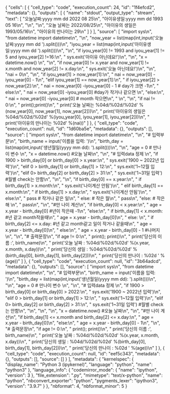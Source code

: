{
 "cells": [
  {
   "cell_type": "code",
   "execution_count": 24,
   "id": "1f4efcd2",
   "metadata": {},
   "outputs": [
    {
     "name": "stdout",
     "output_type": "stream",
     "text": [
      "오늘날짜:yyyy mm dd  2022 08 25\n",
      "아이유생일:yyyy mm dd  1993 05 16\n",
      "\n",
      "\n",
      "오늘 날짜는 2022/08/25\n",
      "아이유의 생일은 1993/05/16\n",
      "아이유의 만나이는 29\n"
     ]
    }
   ],
   "source": [
    "import sys\n",
    "from datetime import datetime\n",
    "\n",
    "now_year = list(map(int,input('오늘날짜:yyyy mm dd  ').split()))\n",
    "iyou_year = list(map(int,input('아이유생일:yyyy mm dd  ').split()))\n",
    "\n",
    "if iyou_year[0] != 1993 and iyou_year[1] != 5 and iyou_year[2] !=16:\n",
    "    sys.exit('아이유 아닌데요!')\n",
    "\n",
    "x = datetime.now()  \n",
    "\n",
    "if now_year[0] != x.year and now_year[1] != x.month and now_year[2] != x.day:\n",
    "    sys.exit('오늘 아닌데요!')\n",
    "\n",
    "nai = 0\n",
    "\n",
    "if iyou_year[1] > now_year[1]:\n",
    "    nai = now_year[0] -iyou_year[0] - 1\n",
    "elif iyou_year[1] == now_year[1]:\n",
    "    if iyou_year[2] > now_year[2]:\n",
    "        nai = now_year[0] -iyou_year[0] - 1     # day가 크면 -1\n",
    "    else:\n",
    "        nai = now_year[0] -iyou_year[0]         #day가 작거나 같으면 \n",
    "else:\n",
    "    nai = now_year[0] -iyou_year[0]             # month 작으면\n",
    "    \n",
    "\n",
    "if nai != 0:\n",
    "    print();print()\n",
    "    print('오늘 날짜는 %04d/%02d/%02d' %(now_year[0], now_year[1], now_year[2]))\n",
    "    print('아이유의 생일은 %04d/%02d/%02d' %(iyou_year[0], iyou_year[1], iyou_year[2]))\n",
    "    print('아이유의 만나이는 %02d' %(nai))"
   ]
  },
  {
   "cell_type": "code",
   "execution_count": null,
   "id": "1d60ba5e",
   "metadata": {},
   "outputs": [],
   "source": [
    "import sys\n",
    "from datetime import datetime\n",
    "\n",
    "# 입력부문\n",
    "birth_name = input('이름을 입력: ')\n",
    "birth_day = list(map(int,input('생년월일(yyyy mm dd): ').split()))\n",
    "\n",
    "age = 0                                      # 만나이 변수 \n",
    "x = datetime.now()                           #오늘 날짜\n",
    "\n",
    "# 입력data 정제 \n",
    "if 1900 > birth_day[0] or birth_day[0] > x.year:\n",
    "    sys.exit('1900 ~ 2022년 입력')\n",
    "elif 0 > birth_day[1] or birth_day[1] > 12:\n",
    "    sys.exit('1~12월 입력')\n",
    "elif 0> birth_day[2] or birth_day[2] > 31:\n",
    "    sys.exit('1~31일 입력')                  #월별 check는 안함\n",
    "\n",
    "\n",
    "if birth_day[0] == x.year:\n",
    "    if birth_day[1] > x.month:\n",
    "        sys.exit('나이계산 안됨')\n",
    "    elif birth_day[1] == x.month:\n",
    "        if birth_day[1] > x.day:\n",
    "            sys.exit('나이계산 안됨')\n",
    "        else:\n",
    "            pass                # 작거나 같은 일\n",
    "    else:                       # 작은 월\n",
    "        pass\n",
    "else:                           # 작은 해                         \n",
    "     pass\n",
    "\n",
    "#만 나이 계산\n",
    "if birth_day[0] < x.year:\n",
    "    age = x.year - birth_day[0]         #년이 작은때 -1\n",
    "else:\n",
    "    if birth_day[1] < x.month:           #년 같고 month작을때\n",
    "        age = x.year - birth_day[0]\n",
    "    else:                             \n",
    "        if birth_day[2] <= x.day:         #년 같고 month같고 일이 작거나 같을때\n",
    "            age = x.year - birth_day[0]\n",
    "        else:\n",
    "            age = x.year - birth_day[0] - 1  #나머지\n",
    "\n",
    "# 출력문장\n",
    "if age != 0:\n",
    "    print(); print()\n",
    "    print('당신의 이름   :', birth_name)\n",
    "    print('오늘 날짜     : %04d/%02d/%02d' %(x.year, x.month, x.day))\n",
    "    print('당신의 생일   : %04d/%02d/%02d' %(birth_day[0], birth_day[1], birth_day[2]))\n",
    "    print('당신의 만나이 : %02d ' %(age))"
   ]
  },
  {
   "cell_type": "code",
   "execution_count": null,
   "id": "3b64adcd",
   "metadata": {},
   "outputs": [],
   "source": [
    "import sys\n",
    "from datetime import datetime\n",
    "\n",
    "# 입력부문\n",
    "birth_name = input('이름을 입력: ')\n",
    "birth_day = list(map(int,input('생년월일(yyyy mm dd): ').split()))\n",
    "\n",
    "age = 0                                      # 만나이 변수 \n",
    "\n",
    "# 입력data 정제 \n",
    "if 1900 > birth_day[0] or birth_day[0] > 2022:\n",
    "    sys.exit('1900 ~ 2022년 입력')\n",
    "elif 0 > birth_day[1] or birth_day[1] > 12:\n",
    "    sys.exit('1~12월 입력')\n",
    "elif 0> birth_day[2] or birth_day[2] > 31:\n",
    "    sys.exit('1~31일 입력')                  #월별 check는 안함\n",
    "\n",
    "\n",
    "\n",
    "x = datetime.now()                           #오늘 날짜\n",
    "\n",
    "#만 나이 계산\n",
    "if birth_day[1] <= x.month and birth_day[2] <= x.day:\n",
    "        age = x.year - birth_day[0]\n",
    "else:\n",
    "        age = x.year - birth_day[0] - 1\n",
    "\n",
    "# 출력문장\n",
    "if age != 0:\n",
    "    print(); print()\n",
    "    print('당신의 이름   :', birth_name)\n",
    "    print('오늘 날짜     : %04d/%02d/%02d' %(x.year, x.month, x.day))\n",
    "    print('당신의 생일   : %04d/%02d/%02d' %(birth_day[0], birth_day[1], birth_day[2]))\n",
    "    print('당신의 만나이 : %02d ' %(age))\n"
   ]
  },
  {
   "cell_type": "code",
   "execution_count": null,
   "id": "eef5c343",
   "metadata": {},
   "outputs": [],
   "source": []
  }
 ],
 "metadata": {
  "kernelspec": {
   "display_name": "Python 3 (ipykernel)",
   "language": "python",
   "name": "python3"
  },
  "language_info": {
   "codemirror_mode": {
    "name": "ipython",
    "version": 3
   },
   "file_extension": ".py",
   "mimetype": "text/x-python",
   "name": "python",
   "nbconvert_exporter": "python",
   "pygments_lexer": "ipython3",
   "version": "3.9.7"
  }
 },
 "nbformat": 4,
 "nbformat_minor": 5
}

